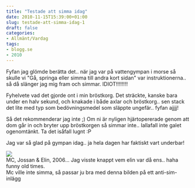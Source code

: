 ```yaml
---
title: "Testade att simma idag"
date: 2010-11-15T15:39:00+01:00
slug: testade-att-simma-idag-1
draft: false
categories:
- Allmänt/Vardag
tags:
- blogg.se
- 2010
---
```

Fyfan jag glömde berätta det.. när jag var på vattengympan i morse så skulle vi "Gå, springa eller simma till andra kort sidan" var instruktionerna.. så då slänger jag mig fram och simmar. IDIOT!!!!!!!!  
  
Fyhelvete vad det gjorde ont i min bröstkorg. Det sträckte, kanske bara under en halv sekund, och knakade i både axlar och bröstkorg.. sen stack det lite med typ som bedövningsmedel som släppte ungefär.. fyfan ajjjj!  
  
Så det rekommenderar jag inte ;) Om ni är nyligen hjärtopererade genom att dom går in och bryter upp bröstkorgen så simmar inte.. Iallafall inte galet ogenomtänkt. Ta det isåfall lugnt :P  
  
Jag var så glad på gympan idag.. ja hela dagen har faktiskt vart underbar!  
  
  
![](/assets/images/blogg.se/jossmcelin13juni06_117244709.jpg)  
MC, Jossan & Elin, 2006... Jag visste knappt vem elin var då ens.. haha funny old times.  
Mc ville inte simma, så passar ju bra med denna bilden på ett anti-sim-inlägg